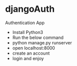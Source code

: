 # djangoAuth
Authentication App
* Install Python3
* Run the below command
* python manage.py runserver
* open localhost:8000
* create an account
* login and enjoy
